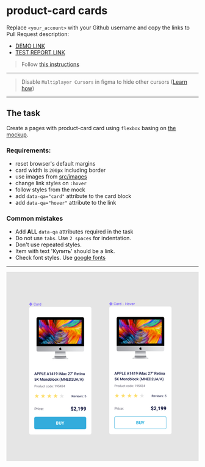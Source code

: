 # product-card cards
Replace `<your_account>` with your Github username and copy the links to Pull Request description:
- [DEMO LINK](https://yevhenpecherskyi.github.io/layout_product-cards/)
- [TEST REPORT LINK](https://yevhenpecherskyi.github.io/layout_product-cards/report/html_report/)

> Follow [this instructions](https://github.com/mate-academy/layout_task-guideline#how-to-solve-the-layout-tasks-on-github)
___

> Disable `Multiplayer Cursors` in figma to hide other cursors ([Learn how](https://mate-academy.github.io/layout_task-guideline/figma.html#multiplayer-cursors))
___

## The task
Create a pages with product-card card using `flexbox` basing on [the mockup](https://www.figma.com/file/euXjY316CHKYkPRO1K0kjLsF/Moyo-Catalog?node-id=11325%3A2288).

### Requirements:
- reset browser's default margins
- card width is `200px` including border
- use images from [src/images](src/images)
- change link styles on `:hover`
- follow styles from the mock
- add `data-qa="card"` attribute to the card block
- add `data-qa="hover"` attribute to the link

### Common mistakes
- Add **ALL** `data-qa` attributes required in the task
- Do not use `tabs`. Use `2 spaces` for indentation.
- Don't use repeated styles.
- Item with text 'Купить' should be a link.
- Check font styles. Use [google fonts](https://fonts.google.com/)

---
![screenshot](./references/card-example.png)

